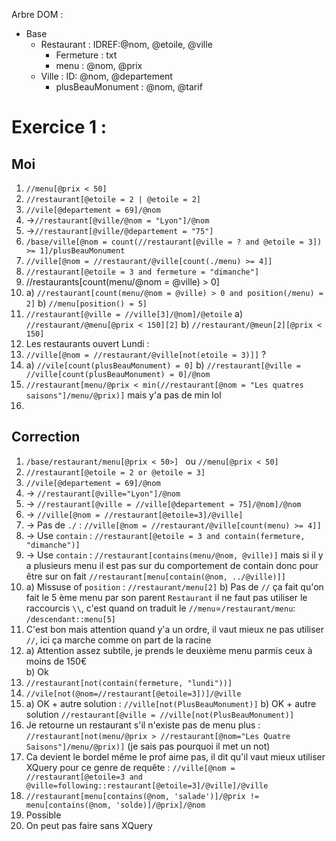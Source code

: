 Arbre DOM :
- Base
    - Restaurant : IDREF:@nom, @etoile, @ville
        - Fermeture : txt
        - menu : @nom, @prix
    - Ville : ID: @nom, @departement
        - plusBeauMonument : @nom, @tarif 

# Exercice 1 : 
## Moi
1) `//menu[@prix < 50]`
2) `//restaurant[@etoile = 2 | @etoile = 2]`
3) `//vile[@departement = 69]/@nom`
4) ->`//restaurant[@ville/@nom = "Lyon"]/@nom`
5) ->`//restaurant[@ville/@departement = "75"]`
6) `/base/ville[@nom = count(//restaurant[@ville = ? and @etoile = 3]) >= 1]/plusBeauMonument`
7) `//ville[@nom = //restaurant/@ville[count(./menu) >= 4]]`
8) `//restaurant[@etoile = 3 and fermeture = "dimanche"]`
9) //restaurants[count(menu/@nom = @ville) > 0]
10) 
    a) `//restaurant[count(menu/@nom = @ville) > 0 and position(/menu) = 2]`
    b) `//menu[position() = 5]`
12)  `//restaurant[@ville = //ville[3]/@nom]/@etoile`
    a) `//restaurant/@menu[@prix < 150][2]`
    b) `//restaurant/@meun[2][@prix < 150]`
13) Les restaurants ouvert Lundi : 
14) `//ville[@nom = //restaurant/@ville[not(etoile = 3)]]` ?
15) 
    a) `//vile[count(plusBeauMonument) = 0]`
    b) `//restaurant[@ville = //ville[count(plusBeauMonument) = 0]/@nom`
16) `//restaurant[menu/@prix < min(//restaurant[@nom = "Les quatres saisons"]/menu/@prix)]` mais y'a pas de min lol
17) 


## Correction
1) `/base/restaurant/menu[@prix < 50>] ` ou `//menu[@prix < 50]`
2) `//restaurant[@etoile = 2 or @etoile = 3]`
3) `//vile[@departement = 69]/@nom`
4) -> `//restaurant[@ville="Lyon"]/@nom`
5) -> `//restaurant[@ville = //ville[@departement = 75]/@nom]/@nom`
6) -> `//ville[@nom = //restaurant[@etoile=3]/@ville]`
7) -> Pas de `./` : `//ville[@nom = //restaurant/@ville[count(menu) >= 4]]`
8) -> Use `contain` : `//restaurant[@etoile = 3 and contain(fermeture, "dimanche")]`
9) -> Use `contain` : `//restaurant[contains(menu/@nom, @ville)]` mais si il y a plusieurs menu il est pas sur du comportement de contain donc pour être sur on fait `//restaurant[menu[contain(@nom, ../@ville)]]`
10) 
    a) Missuse of `position` : `//restaurant/menu[2]`
    b) Pas de `//` ça fait qu'on fait le 5 ème menu par son parent `Restaurant` il ne faut pas utiliser le raccourcis `\\`, c'est quand on traduit le `//menu`=`/restaurant/menu`: `/descendant::menu[5]`
11)  C'est bon mais attention quand y'a un ordre, il vaut mieux ne pas utiliser `//`, ici ça marche comme on part de la racine
12)
    a) Attention assez subtile, je prends le deuxième menu parmis ceux à moins de 150€  
    b) Ok
13)  `//restaurant[not(contain(fermeture, "lundi"))]`
14)  `//vile[not(@nom=//restaurant[@etoile=3])]/@ville`
15)  
    a) OK + autre solution : `//ville[not(PlusBeauMonument)]`
    b) OK + autre solution `//restaurant[@ville = //ville[not(PlusBeauMonument)]`
16) Je retourne un restaurant s'il n'existe pas de menu plus : `//restaurant[not(menu/@prix > //restaurant[@nom="Les Quatre Saisons"]/menu/@prix)]` (je sais pas pourquoi il met un not)
17) Ca devient le bordel même le prof aime pas, il dit qu'il vaut mieux utiliser XQuery pour ce genre de requête : `//ville[@nom = //restaurant[@etoile=3 and @ville=following::restaurant[@etoile=3]/@ville]/@ville`
18) `//restaurant[menu[contains(@nom, 'salade')]/@prix != menu[contains(@nom, 'solde)]/@prix]/@nom`
19) Possible
20) On peut pas faire sans XQuery 


